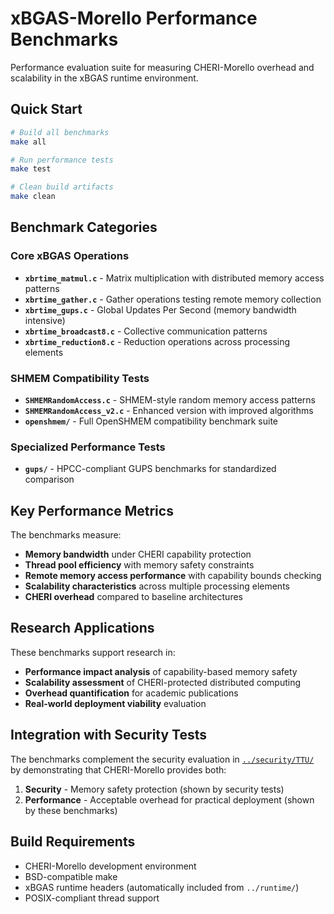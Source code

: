 # xBGAS-Morello Performance Benchmarks

Performance evaluation suite for measuring CHERI-Morello overhead and scalability in the xBGAS runtime environment.

## Quick Start

```bash
# Build all benchmarks
make all

# Run performance tests
make test

# Clean build artifacts  
make clean
```

## Benchmark Categories

### Core xBGAS Operations
- **`xbrtime_matmul.c`** - Matrix multiplication with distributed memory access patterns
- **`xbrtime_gather.c`** - Gather operations testing remote memory collection
- **`xbrtime_gups.c`** - Global Updates Per Second (memory bandwidth intensive)
- **`xbrtime_broadcast8.c`** - Collective communication patterns
- **`xbrtime_reduction8.c`** - Reduction operations across processing elements

### SHMEM Compatibility Tests
- **`SHMEMRandomAccess.c`** - SHMEM-style random memory access patterns
- **`SHMEMRandomAccess_v2.c`** - Enhanced version with improved algorithms
- **`openshmem/`** - Full OpenSHMEM compatibility benchmark suite

### Specialized Performance Tests
- **`gups/`** - HPCC-compliant GUPS benchmarks for standardized comparison

## Key Performance Metrics

The benchmarks measure:
- **Memory bandwidth** under CHERI capability protection
- **Thread pool efficiency** with memory safety constraints  
- **Remote memory access performance** with capability bounds checking
- **Scalability characteristics** across multiple processing elements
- **CHERI overhead** compared to baseline architectures

## Research Applications

These benchmarks support research in:
- **Performance impact analysis** of capability-based memory safety
- **Scalability assessment** of CHERI-protected distributed computing
- **Overhead quantification** for academic publications
- **Real-world deployment viability** evaluation

## Integration with Security Tests

The benchmarks complement the security evaluation in [`../security/TTU/`](../security/TTU/) by demonstrating that CHERI-Morello provides both:
1. **Security** - Memory safety protection (shown by security tests)
2. **Performance** - Acceptable overhead for practical deployment (shown by these benchmarks)

## Build Requirements

- CHERI-Morello development environment
- BSD-compatible make
- xBGAS runtime headers (automatically included from `../runtime/`)
- POSIX-compliant thread support

